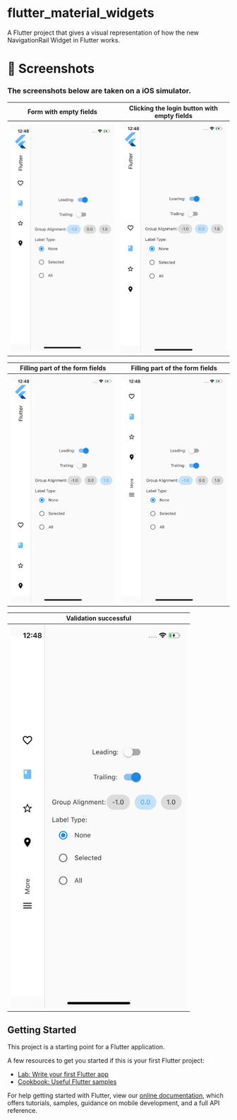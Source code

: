 # flutter_material_widgets

A Flutter project that gives a visual representation of how the new NavigationRail Widget in Flutter works.


# 📸 Screenshots

### The screenshots below are taken on a iOS simulator.

| Form with empty fields                                           | Clicking the login button with empty fields                                         |
| ------------------------------------------- | ----------------------------------------- |
| <img src="screenshots/1.png" width="400"> | <img src="screenshots/2.png" width="400"> |


|  Filling part of the form fields                                           | Filling part of the form fields                                         |
| ------------------------------------------- | ----------------------------------------- |
| <img src="screenshots/3.png" width="400"> | <img src="screenshots/4.png" width="400"> |


| Validation successful                                 |
| ------------------------------------------- | 
| <img src="screenshots/5.png" width="400"> | 


## Getting Started

This project is a starting point for a Flutter application.

A few resources to get you started if this is your first Flutter project:

- [Lab: Write your first Flutter app](https://flutter.dev/docs/get-started/codelab)
- [Cookbook: Useful Flutter samples](https://flutter.dev/docs/cookbook)

For help getting started with Flutter, view our
[online documentation](https://flutter.dev/docs), which offers tutorials,
samples, guidance on mobile development, and a full API reference.

